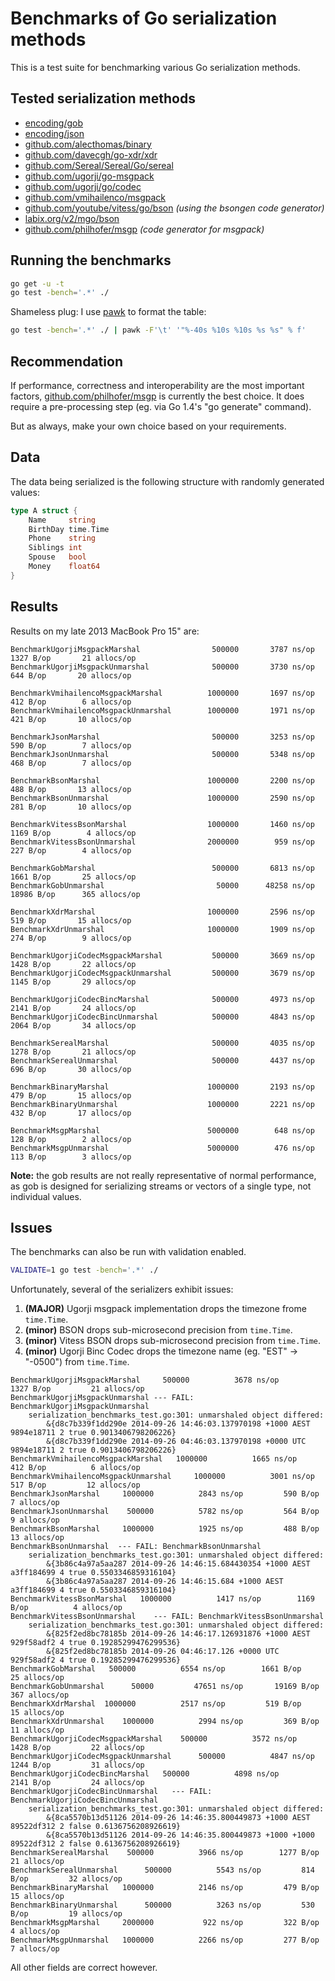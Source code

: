 # Benchmarks of Go serialization methods

This is a test suite for benchmarking various Go serialization methods.

## Tested serialization methods

- [encoding/gob](http://golang.org/pkg/encoding/gob/)
- [encoding/json](http://golang.org/pkg/encoding/json/)
- [github.com/alecthomas/binary](https://github.com/alecthomas/binary)
- [github.com/davecgh/go-xdr/xdr](https://github.com/davecgh/go-xdr)
- [github.com/Sereal/Sereal/Go/sereal](https://github.com/Sereal/Sereal)
- [github.com/ugorji/go-msgpack](https://github.com/ugorji/go-msgpack)
- [github.com/ugorji/go/codec](https://github.com/ugorji/go/tree/master/codec)
- [github.com/vmihailenco/msgpack](https://github.com/vmihailenco/msgpack)
- [github.com/youtube/vitess/go/bson](https://github.com/youtube/vitess/tree/master/go/bson) *(using the bsongen code generator)*
- [labix.org/v2/mgo/bson](https://labix.org/v2/mgo/bson)
- [github.com/philhofer/msgp](https://github.com/philhofer/msgp) *(code generator for msgpack)*


## Running the benchmarks

```bash
go get -u -t
go test -bench='.*' ./
```

Shameless plug: I use [pawk](https://github.com/alecthomas/pawk) to format the table:

```bash
go test -bench='.*' ./ | pawk -F'\t' '"%-40s %10s %10s %s %s" % f'
```

## Recommendation

If performance, correctness and interoperability are the most important
factors, [github.com/philhofer/msgp](https://github.com/philhofer/msgp) is currently
the best choice. It does require a pre-processing step (eg. via Go 1.4's "go
generate" command).

But as always, make your own choice based on your requirements.

## Data

The data being serialized is the following structure with randomly generated values:

```go
type A struct {
    Name     string
    BirthDay time.Time
    Phone    string
    Siblings int
    Spouse   bool
    Money    float64
}
```


## Results

Results on my late 2013 MacBook Pro 15" are:

```
BenchmarkUgorjiMsgpackMarshal                500000       3787 ns/op     1327 B/op       21 allocs/op
BenchmarkUgorjiMsgpackUnmarshal              500000       3730 ns/op      644 B/op       20 allocs/op

BenchmarkVmihailencoMsgpackMarshal          1000000       1697 ns/op      412 B/op        6 allocs/op
BenchmarkVmihailencoMsgpackUnmarshal        1000000       1971 ns/op      421 B/op       10 allocs/op

BenchmarkJsonMarshal                         500000       3253 ns/op      590 B/op        7 allocs/op
BenchmarkJsonUnmarshal                       500000       5348 ns/op      468 B/op        7 allocs/op

BenchmarkBsonMarshal                        1000000       2200 ns/op      488 B/op       13 allocs/op
BenchmarkBsonUnmarshal                      1000000       2590 ns/op      281 B/op       10 allocs/op

BenchmarkVitessBsonMarshal                  1000000       1460 ns/op     1169 B/op        4 allocs/op
BenchmarkVitessBsonUnmarshal                2000000        959 ns/op      227 B/op        4 allocs/op

BenchmarkGobMarshal                          500000       6813 ns/op     1661 B/op       25 allocs/op
BenchmarkGobUnmarshal                         50000      48258 ns/op    18986 B/op      365 allocs/op

BenchmarkXdrMarshal                         1000000       2596 ns/op      519 B/op       15 allocs/op
BenchmarkXdrUnmarshal                       1000000       1909 ns/op      274 B/op        9 allocs/op

BenchmarkUgorjiCodecMsgpackMarshal           500000       3669 ns/op     1428 B/op       22 allocs/op
BenchmarkUgorjiCodecMsgpackUnmarshal         500000       3679 ns/op     1145 B/op       29 allocs/op

BenchmarkUgorjiCodecBincMarshal              500000       4973 ns/op     2141 B/op       24 allocs/op
BenchmarkUgorjiCodecBincUnmarshal            500000       4843 ns/op     2064 B/op       34 allocs/op

BenchmarkSerealMarshal                       500000       4035 ns/op     1278 B/op       21 allocs/op
BenchmarkSerealUnmarshal                     500000       4437 ns/op      696 B/op       30 allocs/op

BenchmarkBinaryMarshal                      1000000       2193 ns/op      479 B/op       15 allocs/op
BenchmarkBinaryUnmarshal                    1000000       2221 ns/op      432 B/op       17 allocs/op

BenchmarkMsgpMarshal                        5000000        648 ns/op      128 B/op        2 allocs/op
BenchmarkMsgpUnmarshal                      5000000        476 ns/op      113 B/op        3 allocs/op
```

**Note:** the gob results are not really representative of normal performance, as gob is designed for serializing streams or vectors of a single type, not individual values.


## Issues

The benchmarks can also be run with validation enabled.

```bash
VALIDATE=1 go test -bench='.*' ./
```

Unfortunately, several of the serializers exhibit issues:

1. **(MAJOR)** Ugorji msgpack implementation drops the timezone frome `time.Time`.
2. **(minor)** BSON drops sub-microsecond precision from `time.Time`.
3. **(minor)** Vitess BSON drops sub-microsecond precision from `time.Time`.
4. **(minor)** Ugorji Binc Codec drops the timezone name (eg. "EST" -> "-0500") from `time.Time`.

```
BenchmarkUgorjiMsgpackMarshal     500000          3678 ns/op        1327 B/op         21 allocs/op
BenchmarkUgorjiMsgpackUnmarshal --- FAIL: BenchmarkUgorjiMsgpackUnmarshal
    serialization_benchmarks_test.go:301: unmarshaled object differed:
        &{d8c7b339f1dd290e 2014-09-26 14:46:03.137970198 +1000 AEST 9894e18711 2 true 0.9013406798206226}
        &{d8c7b339f1dd290e 2014-09-26 04:46:03.137970198 +0000 UTC 9894e18711 2 true 0.9013406798206226}
BenchmarkVmihailencoMsgpackMarshal   1000000          1665 ns/op         412 B/op          6 allocs/op
BenchmarkVmihailencoMsgpackUnmarshal     1000000          3001 ns/op         517 B/op         12 allocs/op
BenchmarkJsonMarshal     1000000          2843 ns/op         590 B/op          7 allocs/op
BenchmarkJsonUnmarshal    500000          5782 ns/op         564 B/op          9 allocs/op
BenchmarkBsonMarshal     1000000          1925 ns/op         488 B/op         13 allocs/op
BenchmarkBsonUnmarshal  --- FAIL: BenchmarkBsonUnmarshal
    serialization_benchmarks_test.go:301: unmarshaled object differed:
        &{3b86c4a97a5aa287 2014-09-26 14:46:15.684430354 +1000 AEST a3ff184699 4 true 0.5503346859316104}
        &{3b86c4a97a5aa287 2014-09-26 14:46:15.684 +1000 AEST a3ff184699 4 true 0.5503346859316104}
BenchmarkVitessBsonMarshal   1000000          1417 ns/op        1169 B/op          4 allocs/op
BenchmarkVitessBsonUnmarshal    --- FAIL: BenchmarkVitessBsonUnmarshal
    serialization_benchmarks_test.go:301: unmarshaled object differed:
        &{825f2ed8bc78185b 2014-09-26 14:46:17.126931876 +1000 AEST 929f58adf2 4 true 0.19285299476299536}
        &{825f2ed8bc78185b 2014-09-26 04:46:17.126 +0000 UTC 929f58adf2 4 true 0.19285299476299536}
BenchmarkGobMarshal   500000          6554 ns/op        1661 B/op         25 allocs/op
BenchmarkGobUnmarshal      50000         47651 ns/op       19169 B/op        367 allocs/op
BenchmarkXdrMarshal  1000000          2517 ns/op         519 B/op         15 allocs/op
BenchmarkXdrUnmarshal    1000000          2994 ns/op         369 B/op         11 allocs/op
BenchmarkUgorjiCodecMsgpackMarshal    500000          3572 ns/op        1428 B/op         22 allocs/op
BenchmarkUgorjiCodecMsgpackUnmarshal      500000          4847 ns/op        1244 B/op         31 allocs/op
BenchmarkUgorjiCodecBincMarshal   500000          4898 ns/op        2141 B/op         24 allocs/op
BenchmarkUgorjiCodecBincUnmarshal   --- FAIL: BenchmarkUgorjiCodecBincUnmarshal
    serialization_benchmarks_test.go:301: unmarshaled object differed:
        &{8ca5570b13d51126 2014-09-26 14:46:35.800449873 +1000 AEST 89522df312 2 false 0.6136756208926619}
        &{8ca5570b13d51126 2014-09-26 14:46:35.800449873 +1000 +1000 89522df312 2 false 0.6136756208926619}
BenchmarkSerealMarshal    500000          3966 ns/op        1277 B/op         21 allocs/op
BenchmarkSerealUnmarshal      500000          5543 ns/op         814 B/op         32 allocs/op
BenchmarkBinaryMarshal   1000000          2146 ns/op         479 B/op         15 allocs/op
BenchmarkBinaryUnmarshal      500000          3263 ns/op         530 B/op         19 allocs/op
BenchmarkMsgpMarshal     2000000           922 ns/op         322 B/op          4 allocs/op
BenchmarkMsgpUnmarshal   1000000          2266 ns/op         277 B/op          7 allocs/op
```

All other fields are correct however.
